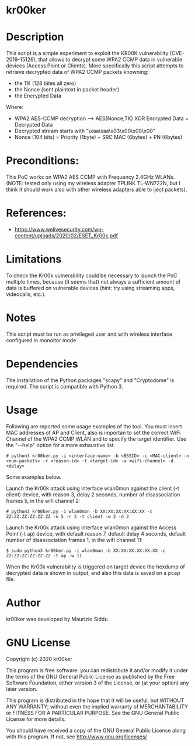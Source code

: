 kr00ker
============


# Description 
This script is a simple experiment to exploit the KR00K vulnerability (CVE-2019-15126), 
that allows to decrypt some WPA2 CCMP data in vulnerable devices (Access Point or Clients).
More specifically this script attempts to retrieve decrypted data of WPA2 CCMP packets knowning:
 * the TK (128 bites all zero) 
 * the Nonce (sent plaintext in packet header)
 * the Encrypted Data

 Where:
 * WPA2 AES-CCMP decryption --> AES(Nonce,TK) XOR Encrypted Data = Decrypted Data  
 * Decrypted stream starts with "\xaa\xaa\x03\x00\x00\x00"
 * Nonce (104 bits) = Priority (1byte) + SRC MAC (6bytes) + PN (6bytes)
 
# Preconditions:
This PoC works on WPA2 AES CCMP with Frequency 2.4GHz WLANs. (NOTE: tested only using my wireless adapter TPLINK TL-WN722N, but I think it should work also with other wireless adapters able to iject packets).


# References:
* https://www.welivesecurity.com/wp-content/uploads/2020/02/ESET_Kr00k.pdf


# Limitations
To check the Kr00k vulnerability could be necessary to launch the PoC multiple times, because (it seems that) not always
a sufficient amount of data is buffered on vulnerable devices (hint: try using streaming apps, videocalls, etc.).

# Notes
This script must be run as privileged user and with wireless interface configured in monoitor mode


# Dependencies
The installation of the Python packages "scapy" and "Cryptodome" is required.
The script is compatible with Python 3.



# Usage
Following are reported some usage examples of the tool. You must insert MAC addresses of AP and Client, also is importan to set the correct WiFi Channel of the WPA2 CCMP WLAN and to specify the target identifier. 
Use the "--help" option for a more exhaustive list.

```
# python3 kr00ker.py -i <interface-name> -b <BSSID> -c <MAC-client> -n <num-packets> -r <reason-id> -t <target-id> -w <wifi-channel> -d <delay>
```

Some examples below.

Launch the Kr00k attack using interface wlan0mon against the client (-t client) device, with reason 3, delay 2 seconds, number of disassociation frames 5, in the wifi channel 2:
```
# python3 kr00ker.py -i wlan0mon -b XX:XX:XX:XX:XX:XX -c ZZ:ZZ:ZZ:ZZ:ZZ:ZZ -n 5 -r 3 -t client -w 2 -d 2
```

Launch the Kr00k attack using interface wlan0mon against the Access Point (-t ap) device, with default reason 7, default delay 4 seconds, default number of disassociation frames 1, in the wifi channel 11:
```
$ sudo python3 kr00ker.py -i wlan0mon -b XX:XX:XX:XX:XX:XX -c ZZ:ZZ:ZZ:ZZ:ZZ:ZZ -t ap -w 11
```

When the Kr00k vulnerability is triggered on target device the hexdump of decrypted data is shown in output, and also this data is saved on a pcap file.


# Author
kr00ker was developed by Maurizio Siddu



# GNU License
Copyright (c) 2020 kr00ker

This program is free software: you can redistribute it and/or modify
it under the terms of the GNU General Public License as published by
the Free Software Foundation, either version 3 of the License, or
(at your option) any later version.

This program is distributed in the hope that it will be useful,
but WITHOUT ANY WARRANTY; without even the implied warranty of
MERCHANTABILITY or FITNESS FOR A PARTICULAR PURPOSE. See the
GNU General Public License for more details.

You should have received a copy of the GNU General Public License
along with this program.  If not, see <http://www.gnu.org/licenses/>

